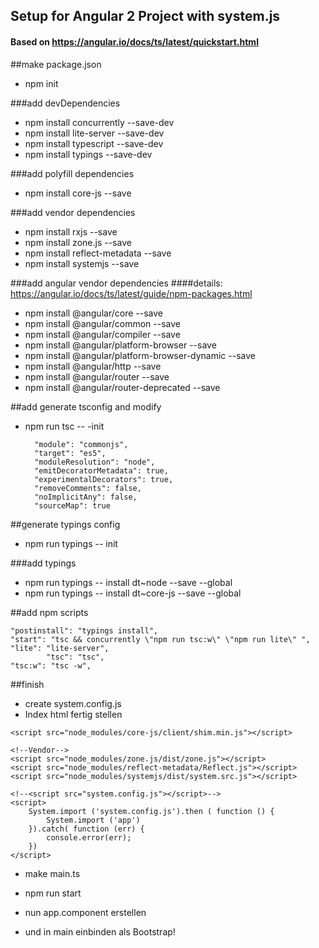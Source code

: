 ## Setup for Angular 2 Project with system.js
#### Based on https://angular.io/docs/ts/latest/quickstart.html

##make package.json
* npm init

###add devDependencies
* npm install concurrently --save-dev
* npm install lite-server --save-dev
* npm install typescript --save-dev
* npm install typings --save-dev

###add polyfill dependencies
* npm install core-js --save

###add vendor dependencies
* npm install rxjs --save
* npm install zone.js --save
* npm install reflect-metadata --save
* npm install systemjs --save


###add angular vendor dependencies
####details: https://angular.io/docs/ts/latest/guide/npm-packages.html

* npm install @angular/core --save
* npm install @angular/common --save
* npm install @angular/compiler --save
* npm install @angular/platform-browser --save
* npm install @angular/platform-browser-dynamic --save
* npm install @angular/http --save
* npm install @angular/router --save
* npm install @angular/router-deprecated --save

##add generate tsconfig and modify
* npm run tsc -- -init

        "module": "commonjs",
        "target": "es5",
        "moduleResolution": "node",
        "emitDecoratorMetadata": true,
        "experimentalDecorators": true,
        "removeComments": false,
        "noImplicitAny": false,
        "sourceMap": true

##generate typings config
* npm run typings -- init

###add typings
* npm run typings -- install dt~node --save --global
* npm run typings -- install dt~core-js --save --global


##add npm scripts

    "postinstall": "typings install",
    "start": "tsc && concurrently \"npm run tsc:w\" \"npm run lite\" ",
    "lite": "lite-server",
            "tsc": "tsc",
    "tsc:w": "tsc -w",
    
##finish
* create system.config.js
* Index html fertig stellen

<!--Pollyfills-->
    <script src="node_modules/core-js/client/shim.min.js"></script>

    <!--Vendor-->
    <script src="node_modules/zone.js/dist/zone.js"></script>
    <script src="node_modules/reflect-metadata/Reflect.js"></script>
    <script src="node_modules/systemjs/dist/system.src.js"></script>

    <!--<script src="system.config.js"></script>-->
    <script>
        System.import ('system.config.js').then ( function () {
            System.import ('app')
        }).catch( function (err) {
            console.error(err);
        })
    </script>
    
* make main.ts
* npm run start

* nun app.component erstellen 
* und in main einbinden als Bootstrap!